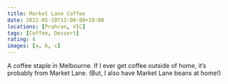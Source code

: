 ```yaml
---
title: Market Lane Coffee
date: 2022-05-10T13:00:00+10:00
locations: [Prahran, VIC]
tags: [Coffee, Dessert]
rating: 4
images: [a, b, c]
---
```


A coffee staple in Melbourne. If I ever get coffee outside of home, it’s probably from Market Lane. (But, I also have Market Lane beans at home!) 